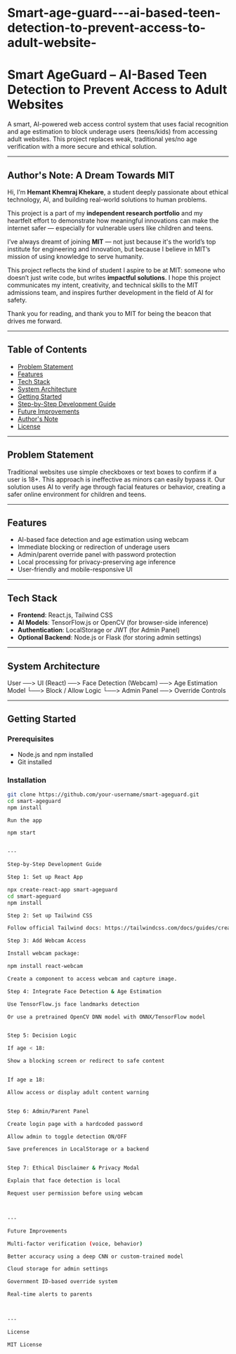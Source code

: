 # Smart-age-guard---ai-based-teen-detection-to-prevent-access-to-adult-website-
# Smart AgeGuard – AI-Based Teen Detection to Prevent Access to Adult Websites

A smart, AI-powered web access control system that uses facial recognition and age estimation to block underage users (teens/kids) from accessing adult websites. This project replaces weak, traditional yes/no age verification with a more secure and ethical solution.

---

## Author's Note: A Dream Towards MIT

Hi, I’m **Hemant Khemraj Khekare**, a student deeply passionate about ethical technology, AI, and building real-world solutions to human problems.

This project is a part of my **independent research portfolio** and my heartfelt effort to demonstrate how meaningful innovations can make the internet safer — especially for vulnerable users like children and teens.

I’ve always dreamt of joining **MIT** — not just because it's the world’s top institute for engineering and innovation, but because I believe in MIT’s mission of using knowledge to serve humanity.

This project reflects the kind of student I aspire to be at MIT: someone who doesn’t just write code, but writes **impactful solutions**. I hope this project communicates my intent, creativity, and technical skills to the MIT admissions team, and inspires further development in the field of AI for safety.

Thank you for reading, and thank you to MIT for being the beacon that drives me forward.

---

## Table of Contents
- [Problem Statement](#problem-statement)
- [Features](#features)
- [Tech Stack](#tech-stack)
- [System Architecture](#system-architecture)
- [Getting Started](#getting-started)
- [Step-by-Step Development Guide](#step-by-step-development-guide)
- [Future Improvements](#future-improvements)
- [Author's Note](#authors-note)
- [License](#license)

---

## Problem Statement
Traditional websites use simple checkboxes or text boxes to confirm if a user is 18+. This approach is ineffective as minors can easily bypass it. Our solution uses AI to verify age through facial features or behavior, creating a safer online environment for children and teens.

---

## Features
- AI-based face detection and age estimation using webcam
- Immediate blocking or redirection of underage users
- Admin/parent override panel with password protection
- Local processing for privacy-preserving age inference
- User-friendly and mobile-responsive UI

---

## Tech Stack
- **Frontend**: React.js, Tailwind CSS
- **AI Models**: TensorFlow.js or OpenCV (for browser-side inference)
- **Authentication**: LocalStorage or JWT (for Admin Panel)
- **Optional Backend**: Node.js or Flask (for storing admin settings)

---

## System Architecture

User ──> UI (React) ──> Face Detection (Webcam) ──> Age Estimation Model └──> Block / Allow Logic └──> Admin Panel ──> Override Controls

---

## Getting Started

### Prerequisites
- Node.js and npm installed
- Git installed

### Installation
```bash
git clone https://github.com/your-username/smart-ageguard.git
cd smart-ageguard
npm install

Run the app

npm start


---

Step-by-Step Development Guide

Step 1: Set up React App

npx create-react-app smart-ageguard
cd smart-ageguard
npm install

Step 2: Set up Tailwind CSS

Follow official Tailwind docs: https://tailwindcss.com/docs/guides/create-react-app

Step 3: Add Webcam Access

Install webcam package:

npm install react-webcam

Create a component to access webcam and capture image.

Step 4: Integrate Face Detection & Age Estimation

Use TensorFlow.js face landmarks detection

Or use a pretrained OpenCV DNN model with ONNX/TensorFlow model


Step 5: Decision Logic

If age < 18:

Show a blocking screen or redirect to safe content


If age ≥ 18:

Allow access or display adult content warning


Step 6: Admin/Parent Panel

Create login page with a hardcoded password

Allow admin to toggle detection ON/OFF

Save preferences in LocalStorage or a backend


Step 7: Ethical Disclaimer & Privacy Modal

Explain that face detection is local

Request user permission before using webcam



---

Future Improvements

Multi-factor verification (voice, behavior)

Better accuracy using a deep CNN or custom-trained model

Cloud storage for admin settings

Government ID-based override system

Real-time alerts to parents



---

License

MIT License
